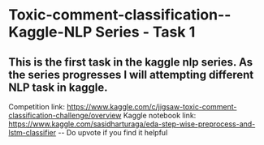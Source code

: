 # Toxic-comment-classification-- Kaggle-NLP Series - Task 1

## This is the first task in the kaggle nlp series. As the series progresses I will attempting different NLP task in kaggle.

Competition link: https://www.kaggle.com/c/jigsaw-toxic-comment-classification-challenge/overview
Kaggle notebook link: https://www.kaggle.com/sasidharturaga/eda-step-wise-preprocess-and-lstm-classifier -- Do upvote if you find it helpful
